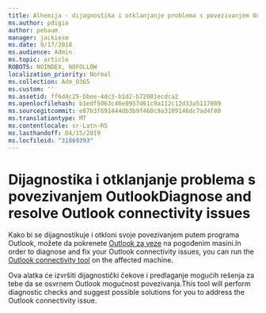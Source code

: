 ```yaml
---
title: Alhemija - dijagnostika i otklanjanje problema s povezivanjem Outlook
ms.author: pdigia
author: pebaum
manager: jackiesm
ms.date: 9/17/2018
ms.audience: Admin
ms.topic: article
ROBOTS: NOINDEX, NOFOLLOW
localization_priority: Normal
ms.collection: Adm_O365
ms.custom: ''
ms.assetid: ff6d4c25-bbee-4dc3-b1d2-b72081ecdca2
ms.openlocfilehash: b1edf5063c46e0957d61c9a112c12d33a5117009
ms.sourcegitcommit: e87b3f691444db3b9f460c9a3109146dc7ad4f80
ms.translationtype: MT
ms.contentlocale: sr-Latn-RS
ms.lasthandoff: 04/15/2019
ms.locfileid: "31869393"
---
```

# <a name="diagnose-and-resolve-outlook-connectivity-issues"></a><span data-ttu-id="88449-102">Dijagnostika i otklanjanje problema s povezivanjem Outlook</span><span class="sxs-lookup"><span data-stu-id="88449-102">Diagnose and resolve Outlook connectivity issues</span></span>

<span data-ttu-id="88449-103">Kako bi se dijagnostikuje i otkloni svoje povezivanjem putem programa Outlook, možete da pokrenete [Outlook za veze](https://aka.ms/SaRA-OutlookDisconnect-Alchemy) na pogođenim masini.</span><span class="sxs-lookup"><span data-stu-id="88449-103">In order to diagnose and fix your Outlook connectivity issues, you can run the [Outlook connectivity tool](https://aka.ms/SaRA-OutlookDisconnect-Alchemy) on the affected machine.</span></span> 
  
<span data-ttu-id="88449-104">Ova alatka će izvršiti dijagnostički čekove i predlaganje mogućih rešenja za tebe da se osvrnem Outlook mogućnost povezivanja.</span><span class="sxs-lookup"><span data-stu-id="88449-104">This tool will perform diagnostic checks and suggest possible solutions for you to address the Outlook connectivity issue.</span></span>
  

